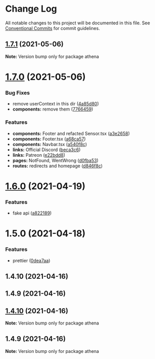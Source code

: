 # Change Log

All notable changes to this project will be documented in this file.
See [Conventional Commits](https://conventionalcommits.org) for commit guidelines.

## [1.7.1](https://github.com/xetha-bot/xetha/compare/athena@1.7.0...athena@1.7.1) (2021-05-06)

**Note:** Version bump only for package athena





# [1.7.0](https://github.com/xetha-bot/xetha/compare/athena@1.6.0...athena@1.7.0) (2021-05-06)


### Bug Fixes

* remove userContext in this dir ([4a85d80](https://github.com/xetha-bot/xetha/commit/4a85d8009cd1abd3381c636805f60499acc689cd))
* **components:** remove them ([7766459](https://github.com/xetha-bot/xetha/commit/7766459351da3c293abc6ad5f70c51aff55bb6a7))


### Features

* **components:** Footer and refacted Sensor.tsx ([a3e2658](https://github.com/xetha-bot/xetha/commit/a3e26580a6644357df156cea0130c8f254cb1506))
* **components:** Footer.tsx ([a68ca57](https://github.com/xetha-bot/xetha/commit/a68ca57e591d348d66353c12c5e8c1d707b9a144))
* **components:** Navbar.tsx ([a540f8c](https://github.com/xetha-bot/xetha/commit/a540f8c8049a1209e4dcbb029c5b435a00ac3710))
* **links:** Official Discord ([beca3c6](https://github.com/xetha-bot/xetha/commit/beca3c62b3d8b8f7a66178bfe164ebb0130d7424))
* **links:** Patreon ([e22bdd8](https://github.com/xetha-bot/xetha/commit/e22bdd8ad75de3eb63cf5eb3070b3687289ae9d1))
* **pages:** NotFound, WentWrong ([d0fba53](https://github.com/xetha-bot/xetha/commit/d0fba53006743340b103d9fac071cab271bd8984))
* **routes:** redirects and homepage ([d846f8c](https://github.com/xetha-bot/xetha/commit/d846f8cdda28a459a141341c59cc0f502bce78b3))





# [1.6.0](https://github.com/xetha-bot/xetha/compare/athena@1.5.0...athena@1.6.0) (2021-04-19)


### Features

* fake api ([a822189](https://github.com/xetha-bot/xetha/commit/a822189952420b03d037b5650bd79de894083a1a))





# 1.5.0 (2021-04-18)


### Features

* prettier ([0dea7aa](https://github.com/xetha-bot/xetha/commit/0dea7aa6f153fece5628b7a8513aaf995a6010ae))



## 1.4.10 (2021-04-16)



## 1.4.9 (2021-04-16)





## [1.4.10](https://github.com/xetha-bot/xetha/compare/v1.4.9...v1.4.10) (2021-04-16)

**Note:** Version bump only for package athena





## 1.4.9 (2021-04-16)

**Note:** Version bump only for package athena
